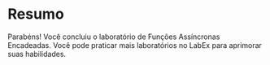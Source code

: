 # Resumo

Parabéns! Você concluiu o laboratório de Funções Assíncronas Encadeadas. Você pode praticar mais laboratórios no LabEx para aprimorar suas habilidades.
